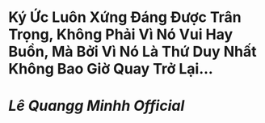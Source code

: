 # Ký Ức Luôn Xứng Đáng Được Trân Trọng, Không Phải Vì Nó Vui Hay Buồn, Mà Bởi Vì Nó Là Thứ Duy Nhất Không Bao Giờ Quay Trở Lại...
# _____Lê Quangg Minhh Official_____

